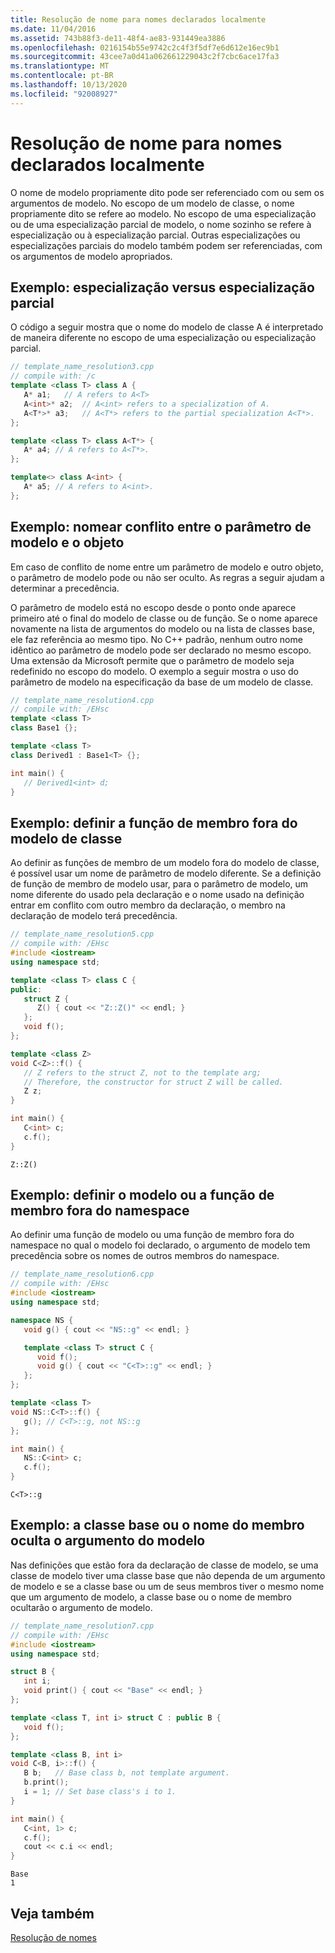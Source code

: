 ```yaml
---
title: Resolução de nome para nomes declarados localmente
ms.date: 11/04/2016
ms.assetid: 743b88f3-de11-48f4-ae83-931449ea3886
ms.openlocfilehash: 0216154b55e9742c2c4f3f5df7e6d612e16ec9b1
ms.sourcegitcommit: 43cee7a0d41a062661229043c2f7cbc6ace17fa3
ms.translationtype: MT
ms.contentlocale: pt-BR
ms.lasthandoff: 10/13/2020
ms.locfileid: "92008927"
---
```

# <a name="name-resolution-for-locally-declared-names"></a>Resolução de nome para nomes declarados localmente

O nome de modelo propriamente dito pode ser referenciado com ou sem os argumentos de modelo. No escopo de um modelo de classe, o nome propriamente dito se refere ao modelo. No escopo de uma especialização ou de uma especialização parcial de modelo, o nome sozinho se refere à especialização ou à especialização parcial. Outras especializações ou especializações parciais do modelo também podem ser referenciadas, com os argumentos de modelo apropriados.

## <a name="example-specialization-versus-partial-specialization"></a>Exemplo: especialização versus especialização parcial

O código a seguir mostra que o nome do modelo de classe A é interpretado de maneira diferente no escopo de uma especialização ou especialização parcial.

```cpp
// template_name_resolution3.cpp
// compile with: /c
template <class T> class A {
   A* a1;   // A refers to A<T>
   A<int>* a2;  // A<int> refers to a specialization of A.
   A<T*>* a3;   // A<T*> refers to the partial specialization A<T*>.
};

template <class T> class A<T*> {
   A* a4; // A refers to A<T*>.
};

template<> class A<int> {
   A* a5; // A refers to A<int>.
};
```

## <a name="example-name-conflict-between-template-parameter-and-object"></a>Exemplo: nomear conflito entre o parâmetro de modelo e o objeto

Em caso de conflito de nome entre um parâmetro de modelo e outro objeto, o parâmetro de modelo pode ou não ser oculto. As regras a seguir ajudam a determinar a precedência.

O parâmetro de modelo está no escopo desde o ponto onde aparece primeiro até o final do modelo de classe ou de função. Se o nome aparece novamente na lista de argumentos do modelo ou na lista de classes base, ele faz referência ao mesmo tipo. No C++ padrão, nenhum outro nome idêntico ao parâmetro de modelo pode ser declarado no mesmo escopo. Uma extensão da Microsoft permite que o parâmetro de modelo seja redefinido no escopo do modelo. O exemplo a seguir mostra o uso do parâmetro de modelo na especificação da base de um modelo de classe.

```cpp
// template_name_resolution4.cpp
// compile with: /EHsc
template <class T>
class Base1 {};

template <class T>
class Derived1 : Base1<T> {};

int main() {
   // Derived1<int> d;
}
```

## <a name="example-define-member-function-outside-class-template"></a>Exemplo: definir a função de membro fora do modelo de classe

Ao definir as funções de membro de um modelo fora do modelo de classe, é possível usar um nome de parâmetro de modelo diferente. Se a definição de função de membro de modelo usar, para o parâmetro de modelo, um nome diferente do usado pela declaração e o nome usado na definição entrar em conflito com outro membro da declaração, o membro na declaração de modelo terá precedência.

```cpp
// template_name_resolution5.cpp
// compile with: /EHsc
#include <iostream>
using namespace std;

template <class T> class C {
public:
   struct Z {
      Z() { cout << "Z::Z()" << endl; }
   };
   void f();
};

template <class Z>
void C<Z>::f() {
   // Z refers to the struct Z, not to the template arg;
   // Therefore, the constructor for struct Z will be called.
   Z z;
}

int main() {
   C<int> c;
   c.f();
}
```

```Output
Z::Z()
```

## <a name="example-define-template-or-member-function-outside-namespace"></a>Exemplo: definir o modelo ou a função de membro fora do namespace

Ao definir uma função de modelo ou uma função de membro fora do namespace no qual o modelo foi declarado, o argumento de modelo tem precedência sobre os nomes de outros membros do namespace.

```cpp
// template_name_resolution6.cpp
// compile with: /EHsc
#include <iostream>
using namespace std;

namespace NS {
   void g() { cout << "NS::g" << endl; }

   template <class T> struct C {
      void f();
      void g() { cout << "C<T>::g" << endl; }
   };
};

template <class T>
void NS::C<T>::f() {
   g(); // C<T>::g, not NS::g
};

int main() {
   NS::C<int> c;
   c.f();
}
```

```Output
C<T>::g
```

## <a name="example-base-class-or-member-name-hides-template-argument"></a>Exemplo: a classe base ou o nome do membro oculta o argumento do modelo

Nas definições que estão fora da declaração de classe de modelo, se uma classe de modelo tiver uma classe base que não dependa de um argumento de modelo e se a classe base ou um de seus membros tiver o mesmo nome que um argumento de modelo, a classe base ou o nome de membro ocultarão o argumento de modelo.

```cpp
// template_name_resolution7.cpp
// compile with: /EHsc
#include <iostream>
using namespace std;

struct B {
   int i;
   void print() { cout << "Base" << endl; }
};

template <class T, int i> struct C : public B {
   void f();
};

template <class B, int i>
void C<B, i>::f() {
   B b;   // Base class b, not template argument.
   b.print();
   i = 1; // Set base class's i to 1.
}

int main() {
   C<int, 1> c;
   c.f();
   cout << c.i << endl;
}
```

```Output
Base
1
```

## <a name="see-also"></a>Veja também

[Resolução de nomes](../cpp/templates-and-name-resolution.md)
